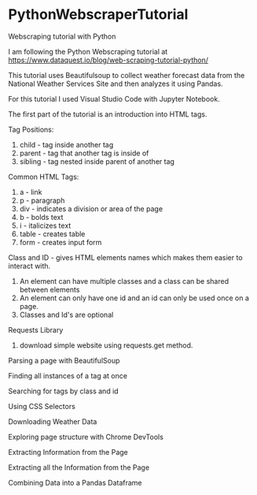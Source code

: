 # PythonWebscraperTutorial
Webscraping tutorial with Python

I am following the Python Webscraping tutorial at https://www.dataquest.io/blog/web-scraping-tutorial-python/

This tutorial uses Beautifulsoup to collect weather forecast data from the National Weather Services Site and then analyzes it using Pandas.

For this tutorial I used Visual Studio Code with Jupyter Notebook.

The first part of the tutorial is an introduction into HTML tags.

Tag Positions:
  1. child - tag inside another tag
  2. parent - tag that another tag is inside of
  3. sibling - tag nested inside parent of another tag
  
Common HTML Tags:
  1. a - link
  2. p - paragraph
  3. div - indicates a division or area of the page
  4. b - bolds text
  5. i - italicizes text
  6. table - creates table
  7. form - creates input form
  
Class and ID - gives HTML elements names which makes them easier to interact with.
  1. An element can have multiple classes and a class can be shared between elements
  2. An element can only have one id and an id can only be used once on a page.
  3. Classes and Id's are optional
  
Requests Library
  1. download simple website using requests.get method.
  
  
Parsing a page with BeautifulSoup


Finding all instances of a tag at once


Searching for tags by class and id


Using CSS Selectors


Downloading Weather Data


Exploring page structure with Chrome DevTools


Extracting Information from the Page


Extracting all the Information from the Page


Combining Data into a Pandas Dataframe




